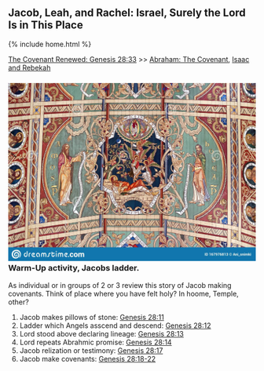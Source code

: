 ## Jacob, Leah, and Rachel: Israel, Surely the Lord Is in This Place

{% include home.html %}

[The Covenant Renewed: Genesis 28:33](https://www.churchofjesuschrist.org/study/manual/come-follow-me-for-sunday-school-old-testament-2022/10?lang=eng) >> <a href="/docs/otlessons/abrahamcovenant">Abraham: The Covenant</a>, <a href="/docs/otlessons/isaac_rebekah">Isaac and Rebekah</a>

### ![abraham](/docs/assets/images/jacobsladder.jpeg) Warm-Up activity, Jacobs ladder.
As individual or in groups of 2 or 3 review this story of Jacob making covenants.  Think of place where you have felt holy? In hoome, Temple, other?
1. Jacob makes pillows of stone: [Genesis 28:11](https://abn.churchofjesuschrist.org/study/scriptures/ot/gen/28.11?lang=eng#p10)
2. Ladder which Angels asscend and descend: [Genesis 28:12](https://abn.churchofjesuschrist.org/study/scriptures/ot/gen/28.12?lang=eng#p11)
3. Lord stood above declaring lineage: [Genesis 28:13](https://abn.churchofjesuschrist.org/study/scriptures/ot/gen/28.13?lang=eng#p12)
4. Lord repeats Abrahmic promise: [Genesis 28:14](https://abn.churchofjesuschrist.org/study/scriptures/ot/gen/28:14?lang=eng#p13)
5. Jacob relization or testimony: [Genesis 28:17](https://abn.churchofjesuschrist.org/study/scriptures/ot/gen/28.17?lang=eng#p16)
6. Jacob make covenants: [Genesis 28:18-22](https://abn.churchofjesuschrist.org/study/scriptures/ot/gen/28.18-22?lang=eng#p17)

